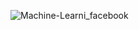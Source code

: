 
![Machine-Learni_facebook](https://github.com/user-attachments/assets/0225281c-bd54-4a4e-837b-0f4ba167990d)
